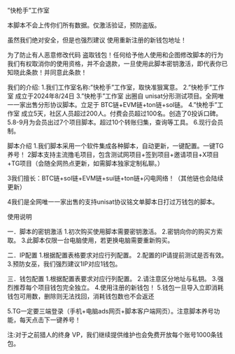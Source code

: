 
”快枪手”工作室

本脚本不会上传你们所有数据。仅激活验证，预防盗版。


虽然我们绝对安全，但是也强烈建议 使用重新注册的新钱包地址！

为了防止有人恶意修改代码 盗取钱包！任何给予他人使用和企图修改脚本的行为我们有权取消你的使用资格，并不会退款，一旦使用此脚本密钥激活，即代表你已知晓此条款！并同意此条款！

我们的介绍:
1.我们工作室名称:”快枪手”工作室，取快准狠寓意。
2.”快枪手”工作室 成立于2024年8/24日
3.”快枪手”工作室 出圈自 unisat分形测试项目。全网唯一一家出售分形协议脚本。立足于 BTC链+EVM链+ton链+sol链。
4.”快枪手”工作室 成立5天，社区人员超过200人。付费会员超过100名。创造了0投诉口碑。
5.8-9月为会员出过7个项目脚本。超过10个转账归集，查询等工具。
6.现行会员制。

脚本介绍
1.我们脚本采用一个软件集成各种脚本，自动更新，一键配置。一键TG养号！
2脚本支持主流撸毛项目，包含测试网项目+签到项目+邀请项目+X项目+TG项目（会随全网热点更新，如需脚本独家定制私聊。）

3我们擅长：BTC链+sol链+EVM链+sui链+ton链+闪电网络！（其他链也会陆续更新）

4我们是全网唯一一家出售的支持unisat协议铭文单脚本日打过万钱包的脚本。

使用说明

一．脚本的密钥激活
1.初次购买使用脚本需要密钥激活。
2.密钥向你的购买方索取。
3.此脚本仅限一台电脑使用，若更换电脑需要重新购买。


二．IP配置
1.根据配置表格要求对应行列配置。
2.配置的IP请提前测试是否有效。
3.预防女巫，我们强烈建议1IP对应1钱包。


三．钱包配置
1.根据配置表要求对应行列配置。
2.请注意区分地址与私钥。
3.强烈推荐每个项目钱包完全独立。
4.使用注册的新钱包！
5.钱包一旦导入立即消耗钱包可用数，删除则无法找回，消耗钱包数也不会返还

5.TG一定要三端登录（手机+电脑ads网页+脚本客户端网页）。注意脚本养号功能，每天点击下一键养号！





注:对于之前猎人的终身 VP，我们继续提供维护也会免费开放每个账号1000条钱包。
